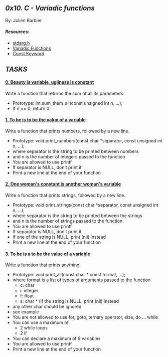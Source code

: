 ## *0x10. C - Variadic functions*
 By: Julien Barbier

#### *Resources:*

- [stdarg.h](https://en.wikipedia.org/wiki/Stdarg.h)
- [Variadic Functions](https://www.gnu.org/software/libc/manual/html_node/Variadic-Functions.html)
- [Const Keyword](https://www.youtube.com/watch?v=1W4oyuOdXv8)

## *TASKS*

#### [0. Beauty is variable, ugliness is constant](0-sum_them_all.c)

Write a function that returns the sum of all its parameters.

- Prototype: int sum_them_all(const unsigned int n, ...);
- If n == 0, return 0

#### [1. To be is to be the value of a variable](1-print_numbers.c)

Write a function that prints numbers, followed by a new line.

- Prototype: void print_numbers(const char *separator, const unsigned int n, ...);
- where separator is the string to be printed between numbers
- and n is the number of integers passed to the function
- You are allowed to use printf
- If separator is NULL, don’t print it
- Print a new line at the end of your function

#### [2. One woman's constant is another woman's variable](2-print_strings.c)

Write a function that prints strings, followed by a new line.

- Prototype: void print_strings(const char *separator, const unsigned int n, ...);
- where separator is the string to be printed between the strings
- and n is the number of strings passed to the function
- You are allowed to use printf
- If separator is NULL, don’t print it
- If one of the string is NULL, print (nil) instead
- Print a new line at the end of your function

#### [3. To be is a to be the value of a variable](3-print_all.c)

Write a function that prints anything.

- Prototype: void print_all(const char * const format, ...);
- where format is a list of types of arguments passed to the function
     - c: char
     - i: integer
     - f: float
     - s: char * (if the string is NULL, print (nil) instead
- any other char should be ignored
- see example
- You are not allowed to use for, goto, ternary operator, else, do ... while
- You can use a maximum of
     - 2 while loops
     - 2 if
- You can declare a maximum of 9 variables
- You are allowed to use printf
- Print a new line at the end of your function
